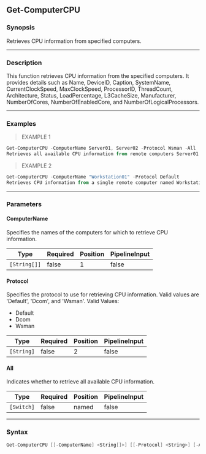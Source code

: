 Get-ComputerCPU
---------------

### Synopsis
Retrieves CPU information from specified computers.

---

### Description

This function retrieves CPU information from the specified computers. It provides details such as Name, DeviceID, Caption, SystemName, CurrentClockSpeed, MaxClockSpeed, ProcessorID, ThreadCount, Architecture, Status, LoadPercentage, L3CacheSize, Manufacturer, NumberOfCores, NumberOfEnabledCore, and NumberOfLogicalProcessors.

---

### Examples
> EXAMPLE 1

```PowerShell
Get-ComputerCPU -ComputerName Server01, Server02 -Protocol Wsman -All
Retrieves all available CPU information from remote computers Server01 and Server02 using Wsman protocol.
```
> EXAMPLE 2

```PowerShell
Get-ComputerCPU -ComputerName "Workstation01" -Protocol Default
Retrieves CPU information from a single remote computer named Workstation01 using the default protocol.
```

---

### Parameters
#### **ComputerName**
Specifies the names of the computers for which to retrieve CPU information.

|Type        |Required|Position|PipelineInput|
|------------|--------|--------|-------------|
|`[String[]]`|false   |1       |false        |

#### **Protocol**
Specifies the protocol to use for retrieving CPU information. Valid values are 'Default', 'Dcom', and 'Wsman'.
Valid Values:

* Default
* Dcom
* Wsman

|Type      |Required|Position|PipelineInput|
|----------|--------|--------|-------------|
|`[String]`|false   |2       |false        |

#### **All**
Indicates whether to retrieve all available CPU information.

|Type      |Required|Position|PipelineInput|
|----------|--------|--------|-------------|
|`[Switch]`|false   |named   |false        |

---

### Syntax
```PowerShell
Get-ComputerCPU [[-ComputerName] <String[]>] [[-Protocol] <String>] [-All] [<CommonParameters>]
```
